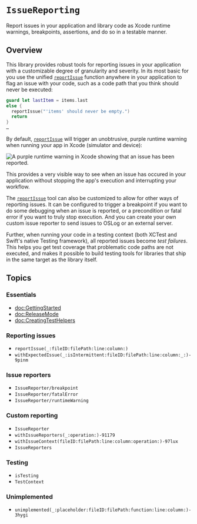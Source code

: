 # ``IssueReporting``

Report issues in your application and library code as Xcode runtime warnings, breakpoints, 
assertions, and do so in a testable manner.

## Overview

This library provides robust tools for reporting issues in your application with a customizable
degree of granularity and severity. In its most basic for you use the unified 
[`reportIssue`](<doc:reportIssue(_:fileID:filePath:line:column:)>) function anywhere in your
application to flag an issue with your code, such as a code path that you think should never be
executed:

```swift
guard let lastItem = items.last
else {
  reportIssue("'items' should never be empty.")
  return 
}
…
```

By default, [`reportIssue`](<doc:reportIssue(_:fileID:filePath:line:column:)>) will trigger an
unobtrusive, purple runtime warning when running your app in Xcode (simulator and device):

![A purple runtime warning in Xcode showing that an issue has been reported.](runtime-warning)

This provides a very visible way to see when an issue has occured in your application without
stopping the app's execution and interrupting your workflow.

The [`reportIssue`](<doc:reportIssue(_:fileID:filePath:line:column:)>) tool can also be customized
to allow for other ways of reporting issues. It can be configured to trigger a breakpoint if you
want to do some debugging when an issue is reported, or a precondition or fatal error if you want
to truly stop execution. And you can create your own custom issue reporter to send issues to OSLog 
or an external server. 

Further, when running your code in a testing context (both XCTest and Swift's native Testing
framework), all reported issues become _test failures_. This helps you get test coverage that
problematic code paths are not executed, and makes it possible to build testing tools for libraries
that ship in the same target as the library itself.

## Topics

### Essentials

- <doc:GettingStarted>
- <doc:ReleaseMode>
- <doc:CreatingTestHelpers>

### Reporting issues

- ``reportIssue(_:fileID:filePath:line:column:)``
- ``withExpectedIssue(_:isIntermittent:fileID:filePath:line:column:_:)-9pinm``

### Issue reporters

- ``IssueReporter/breakpoint``
- ``IssueReporter/fatalError``
- ``IssueReporter/runtimeWarning``

### Custom reporting

- ``IssueReporter``
- ``withIssueReporters(_:operation:)-91179``
- ``withIssueContext(fileID:filePath:line:column:operation:)-97lux``
- ``IssueReporters``

### Testing

- ``isTesting``
- ``TestContext``

### Unimplemented

- ``unimplemented(_:placeholder:fileID:filePath:function:line:column:)-3hygi``
